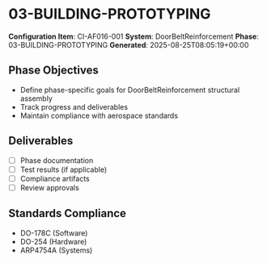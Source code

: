 # 03-BUILDING-PROTOTYPING

**Configuration Item**: CI-AF016-001
**System**: DoorBeltReinforcement
**Phase**: 03-BUILDING-PROTOTYPING
**Generated**: 2025-08-25T08:05:19+00:00

## Phase Objectives
- Define phase-specific goals for DoorBeltReinforcement structural assembly
- Track progress and deliverables
- Maintain compliance with aerospace standards

## Deliverables
- [ ] Phase documentation
- [ ] Test results (if applicable)
- [ ] Compliance artifacts
- [ ] Review approvals

## Standards Compliance
- DO-178C (Software)
- DO-254 (Hardware)
- ARP4754A (Systems)

